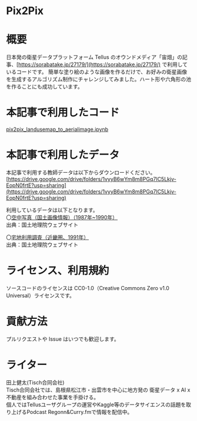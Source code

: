 # Pix2Pix

# 概要
日本発の衛星データプラットフォーム Tellus のオウンドメディア「宙畑」の記事、[https://sorabatake.jp/27179/](https://sorabatake.jp/27179/) で利用しているコードです。
簡単な塗り絵のような画像を作るだけで、お好みの衛星画像を生成するアルゴリズム制作にチャレンジしてみました。ハート形や六角形の池を作ることにも成功しています。

# 本記事で利用したコード
[pix2pix_landusemap_to_aerialimage.ipynb](https://github.com/sorabatake/Pix2Pix/blob/main/pix2pix_landusemap_to_aerialimage.ipynb)

# 本記事で利用したデータ
本記事で利用する教師データは以下からダウンロードください。  
[https://drive.google.com/drive/folders/1vyyB6wYm8m8PGq7IC5Lkjv-EopN0frtE?usp=sharing](https://drive.google.com/drive/folders/1vyyB6wYm8m8PGq7IC5Lkjv-EopN0frtE?usp=sharing)

利用しているデータは以下となります。  
〇[空中写真（国土画像情報）（1987年~1990年）](https://maps.gsi.go.jp/development/ichiran.html#gazo4)  
出典：国土地理院ウェブサイト

〇[宅地利用調査（近畿圏、1991年）](https://maps.gsi.go.jp/development/ichiran.html#lum4bl2)  
出典：国土地理院ウェブサイト

# ライセンス、利用規約
ソースコードのライセンスは CC0-1.0（Creative Commons Zero v1.0 Universal）ライセンスです。

# 貢献方法
プルリクエストや Issue はいつでも歓迎します。

# ライター
田上健太(Tisch合同会社)  
Tisch合同会社では、島根県松江市・出雲市を中心に地方発の 衛星データ x AI x 不動産を組み合わせた事業を手掛ける。  
個人ではTellusユーザグループの運営やKaggle等のデータサイエンスの話題を取り上げるPodcast Regonn&Curry.fmで情報を配信中。
